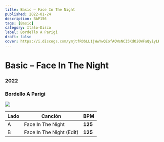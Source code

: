 ```yaml
---
title: Basic – Face In The Night
published: 2022-01-24
description: BAP156
tags: [Basic]
category: Italo-Disco
label: Bordello A Parigi
draft: false
cover: https://i.discogs.com/ymjtfRObLL1jWwYwQEofAQWsNCI5KdOi0WFaQyiyLHI/rs:fit/g:sm/q:90/h:600/w:600/czM6Ly9kaXNjb2dz/LWRhdGFiYXNlLWlt/YWdlcy9SLTIxNzg4/OTk4LTE2NDI1MTky/MTktNzY3NS5qcGVn.jpeg
---
```


# Basic – Face In The Night

### **2022**

### Bordello A Parigi

![](https://i.discogs.com/CY0G5fSccAXQr7hOE71r3BC7ArzAXy4fc-m_4p0V2PI/rs:fit/g:sm/q:90/h:600/w:600/czM6Ly9kaXNjb2dz/LWRhdGFiYXNlLWlt/YWdlcy9SLTIxNzg4/OTk4LTE2NDI1MTky/MTgtMTA1Ny5qcGVn.jpeg)

| Lado | Canción                  | BPM     |
| ---- | ------------------------ | ------- |
| A    | Face In The Night        | **125** |
| B    | Face In The Night (Edit) | **125** |
